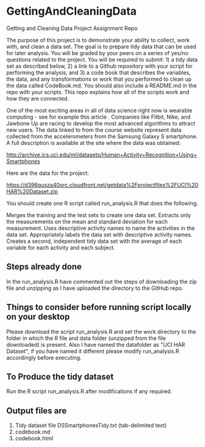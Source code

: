 GettingAndCleaningData
======================

Getting and Cleaning Data Project Assignment Repo

The purpose of this project is to demonstrate your ability to collect, work with, and clean a data set. The goal is to prepare tidy data that can be used for later analysis. You will be graded by your peers on a series of yes/no questions related to the project. You will be required to submit: 1) a tidy data set as described below, 2) a link to a Github repository with your script for performing the analysis, and 3) a code book that describes the variables, the data, and any transformations or work that you performed to clean up the data called CodeBook.md. You should also include a README.md in the repo with your scripts. This repo explains how all of the scripts work and how they are connected.

One of the most exciting areas in all of data science right now is wearable computing - see for example this article . Companies like Fitbit, Nike, and Jawbone Up are racing to develop the most advanced algorithms to attract new users. The data linked to from the course website represent data collected from the accelerometers from the Samsung Galaxy S smartphone. A full description is available at the site where the data was obtained:

http://archive.ics.uci.edu/ml/datasets/Human+Activity+Recognition+Using+Smartphones

Here are the data for the project:

https://d396qusza40orc.cloudfront.net/getdata%2Fprojectfiles%2FUCI%20HAR%20Dataset.zip

You should create one R script called run_analysis.R that does the following.

Merges the training and the test sets to create one data set.
Extracts only the measurements on the mean and standard deviation for each measurement.
Uses descriptive activity names to name the activities in the data set.
Appropriately labels the data set with descriptive activity names.
Creates a second, independent tidy data set with the average of each variable for each activity and each subject.

## Steps already done
In the run_analysis.R have commented out the steps of downloading the zip file and unzipping
as I have uploaded the directory to the GitHub repo.

## Things to consider before running script locally on your desktop
Please download the script run_analysis.R and set the work directory to the folder in which the
R file and data folder (unzipped from the file downloaded) is present.
Also I have named the datafolder as "UCI HAR Dataset", if you have named it different please modify run_analysis.R accordingly before executing.

## To Produce the tidy dataset  
Run the R script run_analysis.R after modifications if any required. 

## Output files are
1. Tidy dataset file DSSmartphonesTidy.txt (tab-delimited text)
2. codebook.md 
3. codebook.html

